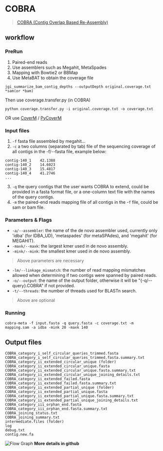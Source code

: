 
<br/>

# COBRA
> [COBRA (Contig Overlap Based Re-Assembly)](https://github.com/linxingchen/cobra?tab=readme-ov-file)  
## workflow
### PreRun
1. Paired-end reads
2. Use assemblers such as Megahit, MetaSpades
3. Mapping with Bowtie2 or BBMap
4. Use MetaBAT to obtain the coverage file
```Shell
jgi_summarize_bam_contig_depths --outputDepth original.coverage.txt *sam(or *bam)
```
Then use coverage.transfer.py (in COBRA)
```Shell
python coverage.transfer.py -i original.coverage.txt -o coverage.txt
```
OR use [CoverM](https://github.com/wwood/CoverM) / [PyCoverM](https://github.com/apcamargo/pycoverm)

### Input files
1. ```-f``` fasta file assembled by megahit...
2. ```-c``` a two columns (separated by tab) file of the sequencing coverage of all contigs in the -f/--fasta file, example below:
```
contig-140_1    42.1388
contig-140_2    14.6023
contig-140_3    15.4817
contig-140_4    41.2746
...
```
3. ```-q``` the query contigs that the user wants COBRA to extend, could be provided in a fasta format file, or a one-column text file with the names of the query contigs. 
4. ```-m``` the paired-end reads mapping file of all contigs in the -```f``` file, could be sam or bam file.

### Parameters & Flags
* ```-a/--assembler```: the name of the de novo assembler used, currently only 'idba' (for IDBA_UD), 'metaspades' (for metaSPAdes), and 'megahit' (for MEGAHIT).
* ```-maxk/--maxk```: the largest kmer used in de novo assembly.
* ```-mink/--mink```: the smallest kmer used in de novo assembly.
> Above parameters are necessary
* ```-lm/--linkage_mismatch```: the number of read mapping mismatches allowed when determining if two contigs were spanned by paired reads.
* ```-o/--output```: the name of the output folder, otherwise it will be "{-q/--query}.COBRA" if not provided.
* ```-t/--threads```: the number of threads used for BLASTn search.
> Above are optional
### Running
```Shell
cobra-meta -f input.fasta -q query.fasta -c coverage.txt -m mapping.sam -a idba -mink 20 -maxk 140
```
## Output files
```
COBRA_category_i_self_circular_queries_trimmed.fasta
COBRA_category_i_self_circular_queries_trimmed.fasta.summary.txt
COBRA_category_ii_extended_circular_unique (folder)
COBRA_category_ii_extended_circular_unique.fasta
COBRA_category_ii_extended_circular_unique.fasta.summary.txt
COBRA_category_ii_extended_circular_unique_joining_details.txt
COBRA_category_ii_extended_failed.fasta
COBRA_category_ii_extended_failed.fasta.summary.txt
COBRA_category_ii_extended_partial_unique (folder)
COBRA_category_ii_extended_partial_unique.fasta
COBRA_category_ii_extended_partial_unique.fasta.summary.txt
COBRA_category_ii_extended_partial_unique_joining_details.txt
COBRA_category_iii_orphan_end.fasta
COBRA_category_iii_orphan_end.fasta.summary.txt
COBRA_joining_status.txt
COBRA_joining_summary.txt
intermediate.files (folder)
log
debug.txt
contig.new.fa
```
![Flow Graph](https://github.com/17636522204/Notes/blob/b1e5ee7f3a0624db470b53b20e99c1b47931da1e/Picture/COBRA_FLOW.png)
**More details in github**
